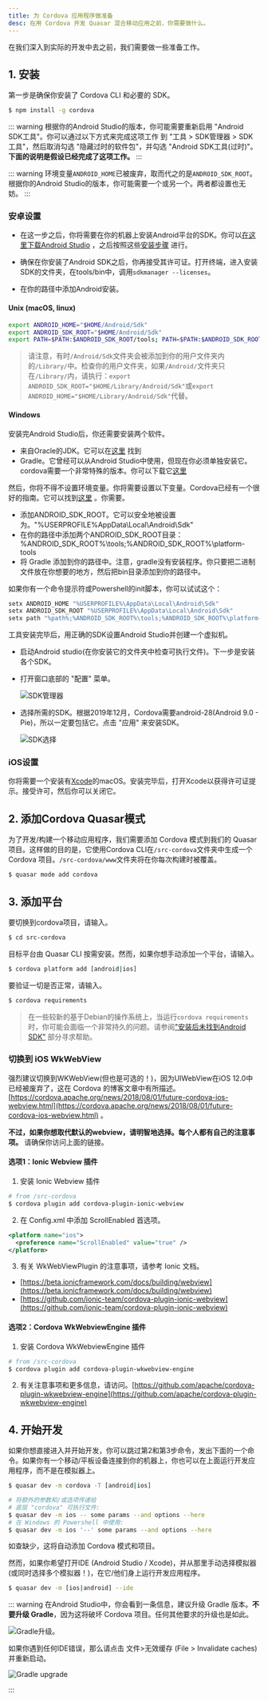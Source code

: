```yaml
---
title: 为 Cordova 应用程序做准备
desc: 在用 Cordova 开发 Quasar 混合移动应用之前，你需要做什么。
---
```

在我们深入到实际的开发中去之前，我们需要做一些准备工作。

## 1. 安装
第一步是确保你安装了 Cordova CLI 和必要的 SDK。

```bash
$ npm install -g cordova
```

::: warning
根据你的Android Studio的版本，你可能需要重新启用 "Android SDK工具"。你可以通过以下方式来完成这项工作
到 "工具 > SDK管理器 > SDK工具"，然后取消勾选 "隐藏过时的软件包"，并勾选 "Android SDK工具(过时)"。
**下面的说明是假设已经完成了这项工作。**
:::

::: warning
环境变量`ANDROID_HOME`已被废弃，取而代之的是`ANDROID_SDK_ROOT`。根据你的Android Studio的版本，你可能需要一个或另一个。两者都设置也无妨。
:::

### 安卓设置

* 在这一步之后，你将需要在你的机器上安装Android平台的SDK。你可以[在这里下载Android Studio](https://developer.android.com/studio/index.html) ，之后按照这些[安装步骤](https://developer.android.com/studio/install.html) 进行。

* 确保在你安装了Android SDK之后，你再接受其许可证。打开终端，进入安装SDK的文件夹，在tools/bin中，调用`sdkmanager --licenses`。

* 在你的路径中添加Android安装。

#### Unix (macOS, linux)

```bash
export ANDROID_HOME="$HOME/Android/Sdk"
export ANDROID_SDK_ROOT="$HOME/Android/Sdk"
export PATH=$PATH:$ANDROID_SDK_ROOT/tools; PATH=$PATH:$ANDROID_SDK_ROOT/platform-tools
```

> 请注意，有时`/Android/Sdk`文件夹会被添加到你的用户文件夹内的`/Library/`中。检查你的用户文件夹，如果`/Android/`文件夹只在`/Library/`内，请执行：`export ANDROID_SDK_ROOT="$HOME/Library/Android/Sdk"`或`export ANDROID_HOME="$HOME/Library/Android/Sdk"`代替。

#### Windows

安装完Android Studio后，你还需要安装两个软件。
* 来自Oracle的JDK。它可以在[这里](https://www.oracle.com/technetwork/java/javase/downloads/jdk8-downloads-2133151.html) 找到
* Gradle。它曾经可以从Android Studio中使用，但现在你必须单独安装它。cordova需要一个非常特殊的版本。你可以下载它[这里](https://downloads.gradle-dn.com/distributions/gradle-4.10.3-all.zip)

然后，你将不得不设置环境变量。你将需要设置以下变量。Cordova已经有一个很好的指南。它可以找到[这里](https://cordova.apache.org/docs/en/latest/guide/platforms/android/#setting-environment-variables) 。你需要。
* 添加ANDROID_SDK_ROOT。它可以安全地被设置为。"%USERPROFILE%AppData\Local\Android\Sdk"
* 在你的路径中添加两个ANDROID_SDK_ROOT目录：%ANDROID_SDK_ROOT%\tools;%ANDROID_SDK_ROOT%\platform-tools
* 将 Gradle 添加到你的路径中。注意，gradle没有安装程序。你只要把二进制文件放在你想要的地方，然后把bin目录添加到你的路径中。

如果你有一个命令提示符或Powershell的init脚本，你可以试试这个：
```bash
setx ANDROID_HOME "%USERPROFILE%\AppData\Local\Android\Sdk"
setx ANDROID_SDK_ROOT "%USERPROFILE%\AppData\Local\Android\Sdk"
setx path "%path%;%ANDROID_SDK_ROOT%\tools;%ANDROID_SDK_ROOT%\platform-tools;<gradle_path>\bin;"
```

工具安装完毕后，用正确的SDK设置Android Studio并创建一个虚拟机。

* 启动Android studio(在你安装它的文件夹中检查可执行文件)。下一步是安装各个SDK。

* 打开窗口底部的 "配置" 菜单。

  ![SDK管理器](https://cdn.quasar.dev/img/Android-Studio-SDK-Menu.png "SDK管理器")

* 选择所需的SDK。根据2019年12月，Cordova需要android-28(Android 9.0 - Pie)，所以一定要包括它。点击 "应用" 来安装SDK。

  ![SDK选择](https://cdn.quasar.dev/img/Android-Studio-SDK-selection.png "SDK选择")

### iOS设置

你将需要一个安装有[Xcode](https://developer.apple.com/xcode/)的macOS。安装完毕后，打开Xcode以获得许可证提示。接受许可，然后你可以关闭它。

## 2. 添加Cordova Quasar模式
为了开发/构建一个移动应用程序，我们需要添加 Cordova 模式到我们的 Quasar 项目。这样做的目的是，它使用Cordova CLI在`/src-cordova`文件夹中生成一个 Cordova 项目。`/src-cordova/www`文件夹将在你每次构建时被覆盖。

```bash
$ quasar mode add cordova
```

## 3. 添加平台
要切换到cordova项目，请输入。

```bash
$ cd src-cordova
```

目标平台由 Quasar CLI 按需安装。然而，如果你想手动添加一个平台，请输入。

```bash
$ cordova platform add [android|ios]
```

要验证一切是否正常，请输入。

```bash
$ cordova requirements
```

> 在一些较新的基于Debian的操作系统上，当运行`cordova requirements`时，你可能会面临一个非常持久的问题。请参阅["安装后未找到Android SDK"](/quasar-cli/developing-cordova-apps/troubleshooting-and-tips#Android-SDK-not-found-after-installation-the-SDK) 部分寻求帮助。

### 切换到 iOS WkWebView

强烈建议切换到WKWebView(但也是可选的！)，因为UIWebView在iOS 12.0中已经被废弃了，这在 Cordova 的博客文章中有所描述。[https://cordova.apache.org/news/2018/08/01/future-cordova-ios-webview.html](https://cordova.apache.org/news/2018/08/01/future-cordova-ios-webview.html) 。

**不过，如果你想取代默认的webview，请明智地选择。每个人都有自己的注意事项。** 请确保你访问上面的链接。

#### 选项1：Ionic Webview 插件

1. 安装 Ionic Webview 插件

```bash
# from /src-cordova
$ cordova plugin add cordova-plugin-ionic-webview
```

2. 在 Config.xml 中添加 ScrollEnabled 首选项。

```xml
<platform name="ios">
  <preference name="ScrollEnabled" value="true" />
</platform>
```

3. 有关 WkWebViewPlugin 的注意事项，请参考 Ionic 文档。
* [https://beta.ionicframework.com/docs/building/webview](https://beta.ionicframework.com/docs/building/webview)
* [https://github.com/ionic-team/cordova-plugin-ionic-webview](https://github.com/ionic-team/cordova-plugin-ionic-webview)

#### 选项2：Cordova WkWebviewEngine 插件

1. 安装 Cordova WkWebviewEngine 插件

```bash
# from /src-cordova
$ cordova plugin add cordova-plugin-wkwebview-engine
```

2. 有关注意事项和更多信息，请访问。[https://github.com/apache/cordova-plugin-wkwebview-engine](https://github.com/apache/cordova-plugin-wkwebview-engine)

## 4. 开始开发
如果你想直接进入并开始开发，你可以跳过第2和第3步命令，发出下面的一个命令。如果你有一个移动/平板设备连接到你的机器上，你也可以在上面运行开发应用程序，而不是在模拟器上。

```bash
$ quasar dev -m cordova -T [android|ios]

# 将额外的参数和/或选项传递给
# 底层 "cordova" 可执行文件:
$ quasar dev -m ios -- some params --and options --here
# 在 Windows 的 Powershell 中使用:
$ quasar dev -m ios '--' some params --and options --here
```

如查缺少，这将自动添加 Cordova 模式和项目。

然而，如果你希望打开IDE (Android Studio / Xcode)，并从那里手动选择模拟器(或同时选择多个模拟器！)，在它/他们身上运行开发应用程序。

```bash
$ quasar dev -m [ios|android] --ide
```

::: warning
在Android Studio中，你会看到一条信息，建议升级 Gradle 版本。**不要升级 Gradle**，因为这将破坏 Cordova 项目。任何其他要求的升级也是如此。

<img src="https://cdn.quasar.dev/img/gradle-upgrade-notice.png" alt="Gradle升级" class="q-my-md fit rounded-borders" style="max-width: 350px">。

如果你遇到任何IDE错误，那么请点击 文件>无效缓存 (File > Invalidate caches) 并重新启动。

<img src="https://cdn.quasar.dev/img/gradle-invalidate-cache.png" alt="Gradle upgrade" class="q-mt-md fit rounded-borders" style="max-width: 350px">

:::
